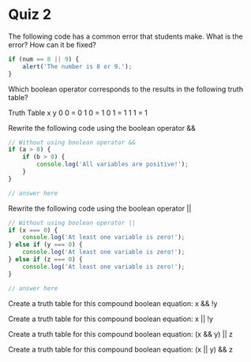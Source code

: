 # Quiz 2

The following code has a common error that students make. What is the error? How can it be fixed?

```js
if (num == 8 || 9) {
	alert('The number is 8 or 9.');
}
```

Which boolean operator corresponds to the results in the following truth table?

Truth Table
x y
0 0 = 0
1 0 = 1
0 1 = 1
1 1 = 1

Rewrite the following code using the boolean operator &&

```js
// Without using boolean operator &&
if (a > 0) {
	if (b > 0) {
		console.log('All variables are positive!');
	}
}
```

```js
// answer here
```

Rewrite the following code using the boolean operator ||

```js
// Without using boolean operator ||
if (x === 0) {
	console.log('At least one variable is zero!');
} else if (y === 0) {
	console.log('At least one variable is zero!');
} else if (z === 0) {
	console.log('At least one variable is zero!');
}
```

```js
// answer here
```

Create a truth table for this compound boolean equation:
x && !y

Create a truth table for this compound boolean equation:
x || !y

Create a truth table for this compound boolean equation:
(x && y) || z

Create a truth table for this compound boolean equation:
(x || y) && z
